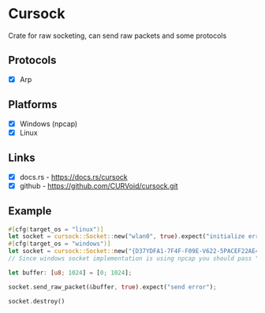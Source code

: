 # Cursock
Crate for raw socketing, can send raw packets and some protocols

## Protocols
- [x] Arp

## Platforms
- [x] Windows (npcap)
- [x] Linux

## Links
- [x] docs.rs - https://docs.rs/cursock
- [x] github - https://github.com/CURVoid/cursock.git

## Example
```rust
#[cfg(target_os = "linux")]
let socket = cursock::Socket::new("wlan0", true).expect("initialize error"); // Linux
#[cfg(target_os = "windows")]
let socket = cursock::Socket::new("{D37YDFA1-7F4F-F09E-V622-5PACEF22AE49}", true).expect("initialize error"); // Windows
// Since windows socket implementation is using npcap you should pass "npcap-like" interface

let buffer: [u8; 1024] = [0; 1024];

socket.send_raw_packet(&buffer, true).expect("send error");

socket.destroy()
```